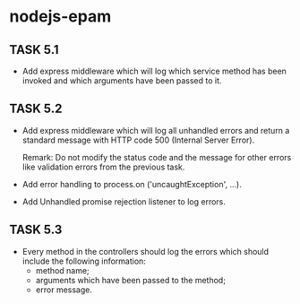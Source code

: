 # nodejs-epam

## TASK 5.1

- Add express middleware which will log which service method has been invoked and which arguments have been passed to it.

## TASK 5.2

- Add express middleware which will log all unhandled errors and return a standard message with HTTP code 500 (Internal Server Error).

  Remark: Do not modify the status code and the message for other errors like validation errors from the previous task.

- Add error handling to process.on ('uncaughtException', ...).
- Add Unhandled promise rejection listener to log errors.

## TASK 5.3

- Every method in the controllers should log the errors which should include the following information:
  - method name;
  - arguments which have been passed to the method;
  - error message.
